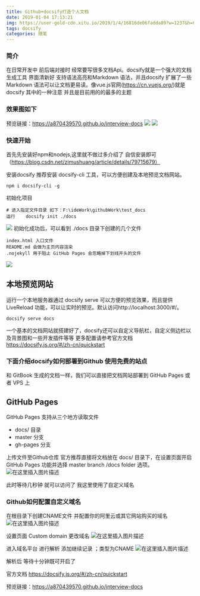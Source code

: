 ```yaml
---
title: Github+docsify打造个人文档
date: 2019-01-04 17:13:21
img: https://user-gold-cdn.xitu.io/2019/1/4/16816de06fadda89?w=1237&h=607&f=png&s=367834
tags: docsify
categories: 随笔
---
```


### 简介
在日常开发中 前后端对接时 经常要写很多文档Api。docsify就是一个强大的文档生成工具 界面清新好 支持语法高亮和Markdown 语法，并且docsify 扩展了一些 Markdown 语法可以让文档更易读。像vue.js官网(https://cn.vuejs.org/)就是docsify 其中的一种注意 并且是目前用的的最多的主题

### 效果图如下
预览链接：https://a870439570.github.io/interview-docs
![](https://user-gold-cdn.xitu.io/2019/1/4/16816de06fadda89?w=1237&h=607&f=png&s=367834)
![](https://user-gold-cdn.xitu.io/2019/1/4/16816de06f91f058?w=1919&h=933&f=png&s=239829)


### 快速开始
首先先安装好npm和nodejs,这里就不做过多介绍了 自信安装即可 （https://blog.csdn.net/zimushuang/article/details/79715679）

安装docsify 推荐安装 docsify-cli 工具，可以方便创建及本地预览文档网站。

```
npm i docsify-cli -g
```
初始化项目 
```
# 进入指定文件目录 如下：F:\ideWork\githubWork\test_docs 
运行    docsify init ./docs
```
![](https://user-gold-cdn.xitu.io/2019/1/4/16816de06fdd7ea4?w=485&h=72&f=png&s=3356)
初始化成功后，可以看到 ./docs 目录下创建的几个文件

    index.html 入口文件
    README.md 会做为主页内容渲染
    .nojekyll 用于阻止 GitHub Pages 会忽略掉下划线开头的文件

![](https://user-gold-cdn.xitu.io/2019/1/4/16816de0706dda77?w=341&h=172&f=png&s=13375)


## 本地预览网站
运行一个本地服务器通过 docsify serve 可以方便的预览效果，而且提供 LiveReload 功能，可以让实时的预览。默认访问http://localhost:3000/#/。
```
docsify serve docs
```
一个基本的文档网站就搭建好了，docsify还可以自定义导航栏，自定义侧边栏以及背景图和一些开发插件等等
更多配置请参考官方文档  https://docsify.js.org/#/zh-cn/quickstart

### 下面介绍docsify如何部署到Github  使用免费的站点
和 GitBook 生成的文档一样，我们可以直接把文档网站部署到 GitHub Pages 或者 VPS 上


## GitHub Pages
GitHub Pages 支持从三个地方读取文件

 - docs/ 目录
 - master 分支
 - gh-pages 分支

上传文件至Github仓库  官方推荐直接将文档放在 docs/ 目录下，在设置页面开启 GitHub Pages 功能并选择 master branch /docs folder 选项。
![在这里插入图片描述](https://user-gold-cdn.xitu.io/2019/1/4/16816de071452a5a?w=778&h=519&f=png&s=64539)

此时等待几秒钟 就可以访问了   我这里使用了自定义域名 

### Github如何配置自定义域名 
在根目录下创建CNAME文件  并配置你的阿里云或其它网站购买的域名 
![在这里插入图片描述](https://user-gold-cdn.xitu.io/2019/1/4/16816de07178e371?w=628&h=309&f=png&s=33631)

设置页面 Custom domain 更改域名
![在这里插入图片描述](https://user-gold-cdn.xitu.io/2019/1/4/16816de096c243bc?w=746&h=460&f=png&s=61973)


进入域名平台 进行解析  添加继续记录 ；类型为CNAME
![在这里插入图片描述](https://user-gold-cdn.xitu.io/2019/1/4/16816de098ed1780?w=644&h=463&f=png&s=32769)

解析后 等待十分钟既可开启了


官方文档  https://docsify.js.org/#/zh-cn/quickstart

预览链接：https://a870439570.github.io/interview-docs